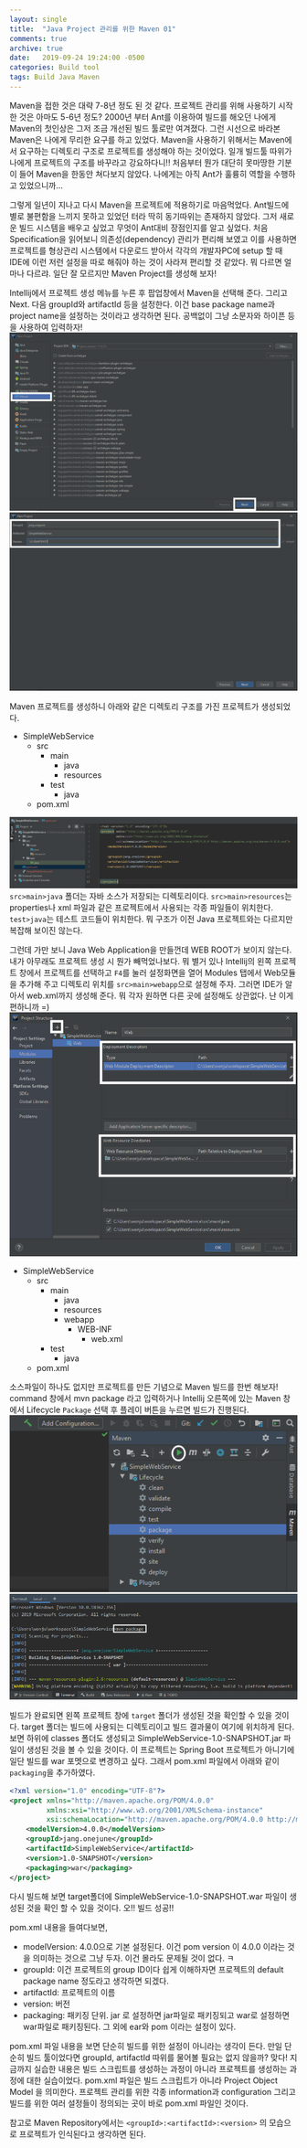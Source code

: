 ```yaml
---
layout: single
title:  "Java Project 관리를 위한 Maven 01"
comments: true
archive: true
date:   2019-09-24 19:24:00 -0500
categories: Build tool
tags: Build Java Maven
---
```


Maven을 접한 것은 대략 7-8년 정도 된 것 같다. 프로젝트 관리를 위해 사용하기 시작한 것은 아마도 5-6년 정도? 2000년 부터 Ant를 이용하여 빌드를 해오던 나에게 Maven의 첫인상은 그저 조금 개선된 빌드 툴로만 여겨졌다. 그런 시선으로 바라본 Maven은 나에게 무리한 요구를 하고 있었다. Maven을 사용하기 위해서는 Maven에서 요구하는 디렉토리 구조로 프로젝트를 생성해야 하는 것이었다. 일개 빌드툴 따위가 나에게 프로젝트의 구조를 바꾸라고 강요하다니!! 처음부터 뭔가 대단히 못마땅한 기분이 들어 Maven을 한동안 쳐다보지 않았다. 나에게는 아직 Ant가 훌륭히 역할을 수행하고 있었으니까...

그렇게 일년이 지나고 다시 Maven을 프로젝트에 적용하기로 마음먹었다. Ant빌드에 별로 불편함을 느끼지 못하고 있었던 터라 딱히 동기따위는 존재하지 않았다. 그저 새로운 빌드 시스템을 배우고 싶었고 무엇이 Ant대비 장점인지를 알고 싶었다. 처음 Specification을 읽어보니 의존성(dependency) 관리가 편리해 보였고 이를 사용하면 프로젝트를 형상관리 시스템에서 다운로드 받아서 각각의 개발자PC에 setup 할 때 IDE에 이런 저런 설정을 따로 해줘야 하는 것이 사라져 편리할 것 같았다. 뭐 다르면 얼마나 다르랴. 일단 잘 모르지만 Maven Project를 생성해 보자!

Intellij에서 프로젝트 생성 메뉴를 누른 후 팝업창에서 Maven을 선택해 준다. 그리고 Next. 다음 groupId와 artifactId 등을 설정한다. 이건 base package name과 project name을 설정하는 것이라고 생각하면 된다. 공백없이 그냥 소문자와 하이픈 등을 사용하여 입력하자!
![new-project-01](/assets/images/posts/maven/new_project_01.png)
![new-project-02](/assets/images/posts/maven/new_project_02.png)

Maven 프로젝트를 생성하니 아래와 같은 디렉토리 구조를 가진 프로젝트가 생성되었다.
- SimpleWebService
  - src
    - main
      - java
      - resources
    - test
      - java
  - pom.xml

![maven_structure](/assets/images/posts/maven/maven_structure.png)
`src>main>java` 폴더는 자바 소스가 저장되는 디렉토리이다. `src>main>resources`는 properties나 xml 파일과 같은 프로젝트에서 사용되는 각종 파일들이 위치한다. `test>java`는 테스트 코드들이 위치한다. 뭐 구조가 이전 Java 프로젝트와는 다르지만 복잡해 보이진 않는다.

그런데 가만 보니 Java Web Application을 만들껀데 WEB ROOT가 보이지 않는다. 내가 아무래도 프로젝트 생성 시 뭔가 빼먹었나보다. 뭐 별거 있나 Intellij의 왼쪽 프로젝트 창에서 프로젝트를 선택하고 `F4`를 눌러 설정화면을 열어 Modules 탭에서 Web모듈을 추가해 주고 디렉토리 위치를 `src>main>webapp`으로 설정해 주자. 그러면 IDE가 알아서 web.xml까지 생성해 준다. 뭐 각자 원하면 다른 곳에 설정해도 상관없다. 난 이게 편하니까 =)
![add_web_xml](/assets/images/posts/maven/add_web_xml.png)

- SimpleWebService
  - src
    - main
      - java
      - resources
      - webapp
        - WEB-INF
          - web.xml
    - test
      - java
  - pom.xml

소스파일이 하나도 없지만 프로젝트를 만든 기념으로 Maven 빌드를 한번 해보자! command 창에서 mvn package 라고 입력하거나 Intellij 오른쪽에 있는 Maven 창에서 Lifecycle `Package` 선택 후 플레이 버튼을 누르면 빌드가 진행된다.
![build](/assets/images/posts/maven/build.png)
![cmd_build](/assets/images/posts/maven/cmd_build.png)

빌드가 완료되면 왼쪽 프로젝트 창에 `target` 폴더가 생성된 것을 확인할 수 있을 것이다. target 폴더는 빌드에 사용되는 디렉토리이고 빌드 결과물이 여기에 위치하게 된다. 보면 하위에 classes 폴더도 생성되고 SimpleWebService-1.0-SNAPSHOT.jar 파일이 생성된 것을 볼 수 있을 것이다. 이 프로젝트는 Spring Boot 프로젝트가 아니기에 일단 빌드를 war 포멧으로 변경하고 싶다. 그래서 pom.xml 파일에서 아래와 같이 `packaging`을 추가하였다.
```xml
<?xml version="1.0" encoding="UTF-8"?>
<project xmlns="http://maven.apache.org/POM/4.0.0"
         xmlns:xsi="http://www.w3.org/2001/XMLSchema-instance"
         xsi:schemaLocation="http://maven.apache.org/POM/4.0.0 http://maven.apache.org/xsd/maven-4.0.0.xsd">
    <modelVersion>4.0.0</modelVersion>
    <groupId>jang.onejune</groupId>
    <artifactId>SimpleWebService</artifactId>
    <version>1.0-SNAPSHOT</version>
    <packaging>war</packaging>
</project>
```
다시 빌드해 보면 target폴더에 SimpleWebService-1.0-SNAPSHOT.war 파일이 생성된 것을 확인 할 수 있을 것이다. 오!! 빌드 성공!!

pom.xml 내용을 들여다보면,
- modelVersion: 4.0.0으로 기본 설정된다. 이건 pom version 이 4.0.0 이라는 것을 의미하는 것으로 그냥 두자. 이건 몰라도 문제될 것이 없다. ㅋ
- groupId: 이건 프로젝트의 group ID이다 쉽게 이해하자면 프로젝트의 default package name 정도라고 생각하면 되겠다.
- artifactId: 프로젝트의 이름
- version: 버전
- packaging: 패키징 단위. jar 로 설정하면 jar파일로 패키징되고 war로 설정하면 war파일로 패키징된다. 그 외에 ear와 pom 이라는 설정이 있다.

pom.xml 파일 내용을 보면 단순히 빌드를 위한 설정이 아니라는 생각이 든다. 만일 단순히 빌드 툴이었다면 groupId, artifactId 따위를 물어볼 필요는 없지 않을까? 맞다! 지금까지 실습한 내용은 빌드 스크립트를 생성하는 과정이 아니라 프로젝트를 생성하는 과정에 대한 실습이었다. pom.xml 파일은 빌드 스크립트가 아니라 Project Object Model 을 의미한다. 프로젝트 관리를 위한 각종 information과 configuration 그리고 빌드를 위한 여러 설정들이 정의되는 곳이 바로 pom.xml 파일인 것이다.

참고로 Maven Repository에서는 `<groupId>:<artifactId>:<version>` 의 모습으로 프로젝트가 인식된다고 생각하면 된다.
